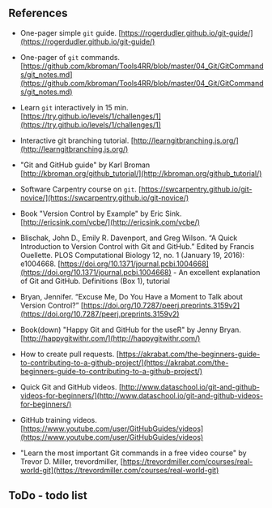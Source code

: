 ## References

- One-pager simple `git` guide. [https://rogerdudler.github.io/git-guide/](https://rogerdudler.github.io/git-guide/) 

- One-pager of `git` commands. [https://github.com/kbroman/Tools4RR/blob/master/04_Git/GitCommands/git_notes.md](https://github.com/kbroman/Tools4RR/blob/master/04_Git/GitCommands/git_notes.md) 

- Learn `git` interactively in 15 min. [https://try.github.io/levels/1/challenges/1](https://try.github.io/levels/1/challenges/1) 

- Interactive git branching tutorial. [http://learngitbranching.js.org/](http://learngitbranching.js.org/) 

- "Git and GitHub guide" by Karl Broman [http://kbroman.org/github_tutorial/](http://kbroman.org/github_tutorial/) 

- Software Carpentry course on `git`. [https://swcarpentry.github.io/git-novice/](https://swcarpentry.github.io/git-novice/) 

- Book "Version Control by Example" by Eric Sink. [http://ericsink.com/vcbe/](http://ericsink.com/vcbe/) 

- Blischak, John D., Emily R. Davenport, and Greg Wilson. “A Quick Introduction to Version Control with Git and GitHub.” Edited by Francis Ouellette. PLOS Computational Biology 12, no. 1 (January 19, 2016): e1004668. [https://doi.org/10.1371/journal.pcbi.1004668](https://doi.org/10.1371/journal.pcbi.1004668) - An excellent explanation of Git and GitHub. Definitions (Box 1), tutorial

- Bryan, Jennifer. “Excuse Me, Do You Have a Moment to Talk about Version Control?” [https://doi.org/10.7287/peerj.preprints.3159v2](https://doi.org/10.7287/peerj.preprints.3159v2)

- Book(down) "Happy Git and GitHub for the useR" by Jenny Bryan. [http://happygitwithr.com/](http://happygitwithr.com/) 

- How to create pull requests. [https://akrabat.com/the-beginners-guide-to-contributing-to-a-github-project/](https://akrabat.com/the-beginners-guide-to-contributing-to-a-github-project/) 

- Quick Git and GitHub videos. [http://www.dataschool.io/git-and-github-videos-for-beginners/](http://www.dataschool.io/git-and-github-videos-for-beginners/) 

- GitHub training videos. [https://www.youtube.com/user/GitHubGuides/videos](https://www.youtube.com/user/GitHubGuides/videos) 

- "Learn the most important Git commands in a free video course" by Trevor D. Miller, trevordmiller, [https://trevordmiller.com/courses/real-world-git](https://trevordmiller.com/courses/real-world-git)




## ToDo - todo list
